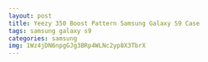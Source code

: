 ```yaml
---
layout: post
title: Yeezy 350 Boost Pattern Samsung Galaxy S9 Case
tags: samsung galaxy s9
categories: samsung
img: 1Wz4jDN6npgGJg3BRp4WLNc2yp8X3TbrX
---
```


